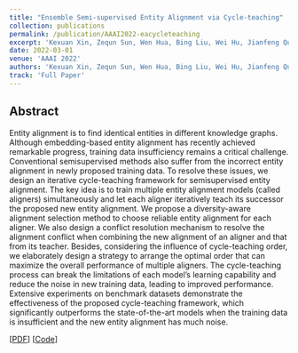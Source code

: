 ```yaml
---
title: "Ensemble Semi-supervised Entity Alignment via Cycle-teaching"
collection: publications
permalink: /publication/AAAI2022-eacycleteaching
excerpt: 'Kexuan Xin, Zequn Sun, Wen Hua, Bing Liu, Wei Hu, Jianfeng Qu, Xiaofang Zhou, AAAI, 2022'
date: 2022-03-01
venue: 'AAAI 2022'
authors: 'Kexuan Xin, Zequn Sun, Wen Hua, Bing Liu, Wei Hu, Jianfeng Qu, Xiaofang Zhou'
track: 'Full Paper'
---
```


## Abstract

Entity alignment is to find identical entities in different knowledge graphs. Although embedding-based entity alignment
has recently achieved remarkable progress, training data insufficiency remains a critical challenge. Conventional semisupervised methods also suffer from the incorrect entity alignment in newly proposed training data. To resolve these issues,
we design an iterative cycle-teaching framework for semisupervised entity alignment. The key idea is to train multiple
entity alignment models (called aligners) simultaneously and
let each aligner iteratively teach its successor the proposed
new entity alignment. We propose a diversity-aware alignment selection method to choose reliable entity alignment
for each aligner. We also design a conflict resolution mechanism to resolve the alignment conflict when combining the
new alignment of an aligner and that from its teacher. Besides, considering the influence of cycle-teaching order, we
elaborately design a strategy to arrange the optimal order that
can maximize the overall performance of multiple aligners.
The cycle-teaching process can break the limitations of each
model’s learning capability and reduce the noise in new training data, leading to improved performance. Extensive experiments on benchmark datasets demonstrate the effectiveness of
the proposed cycle-teaching framework, which significantly
outperforms the state-of-the-art models when the training data
is insufficient and the new entity alignment has much noise.


[[PDF](https://www.aaai.org/AAAI22Papers/AAAI-5065.XinK.pdf)]
[[Code](https://github.com/JadeXIN/CycTEA)]